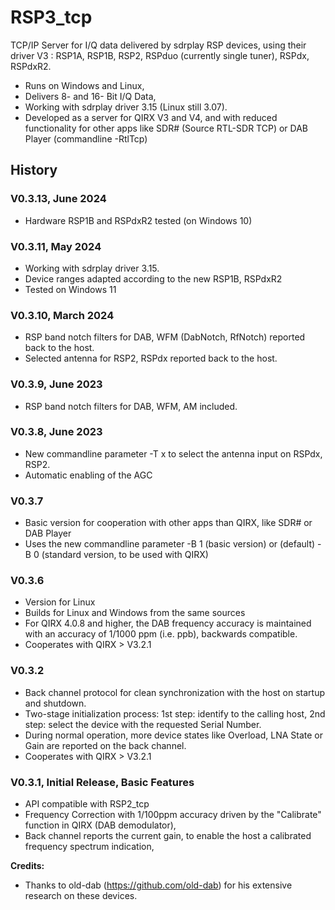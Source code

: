 # RSP3_tcp
TCP/IP Server for I/Q data delivered by sdrplay RSP devices, using their driver V3 : RSP1A, RSP1B, RSP2, RSPduo (currently single tuner), RSPdx, RSPdxR2.
- Runs on Windows and Linux,
- Delivers 8- and 16- Bit I/Q Data,
- Working with sdrplay driver 3.15 (Linux still 3.07).
- Developed as a server for QIRX V3 and V4, and with reduced functionality for other apps like SDR# (Source RTL-SDR TCP) or DAB Player (commandline -RtlTcp)
## History
### V0.3.13, June 2024
- Hardware RSP1B and RSPdxR2 tested (on Windows 10)
### V0.3.11, May 2024
- Working with sdrplay driver 3.15.
- Device ranges adapted according to the new RSP1B, RSPdxR2
- Tested on Windows 11
### V0.3.10, March 2024
- RSP band notch filters for DAB, WFM (DabNotch, RfNotch) reported back to the host.
- Selected antenna for RSP2, RSPdx reported back to the host.
### V0.3.9, June 2023
- RSP band notch filters for DAB, WFM, AM included.
### V0.3.8, June 2023
- New commandline parameter -T x to select the antenna input on RSPdx, RSP2.
- Automatic enabling of the AGC
### V0.3.7
- Basic version for cooperation with other apps than QIRX, like SDR# or DAB Player
- Uses the new commandline parameter -B 1 (basic version) or (default) -B 0 (standard version, to be used with QIRX)
### V0.3.6
- Version for Linux
- Builds for Linux and Windows from the same sources
- For QIRX 4.0.8 and higher, the DAB frequency accuracy is maintained with an accuracy of 1/1000 ppm (i.e. ppb), backwards compatible.
- Cooperates with QIRX > V3.2.1
### V0.3.2
- Back channel protocol for clean synchronization with the host on startup and shutdown.
- Two-stage initialization process: 1st step: identify to the calling host, 2nd step: select the device with the requested Serial Number.
- During normal operation, more device states like Overload, LNA State or Gain are reported on the back channel.
- Cooperates with QIRX > V3.2.1
### V0.3.1, Initial Release, Basic Features
- API compatible with RSP2_tcp
- Frequency Correction with 1/100ppm accuracy driven by the "Calibrate" function in QIRX (DAB demodulator),
- Back channel reports the current gain, to enable the host a calibrated frequency spectrum indication,

**Credits:**  
- Thanks to old-dab (https://github.com/old-dab) for his extensive research on these devices.
